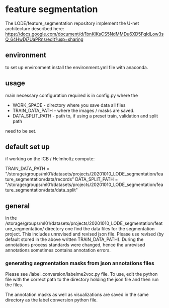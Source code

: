 # feature segmentation

The LODE/feature_segmentation repository implement the U-net architecture described here: https://docs.google.com/document/d/1bnKlKsCS5NdMMDu6XD5FqIdLow3sQ_64HwDj7UaPRns/edit?usp=sharing

## environment

to set up environment install the environment.yml file with anaconda.

## usage

main necessary configuration required is in config.py where the 

- WORK_SPACE -  directory where you save data all files
- TRAIN_DATA_PATH - where the images / masks are saved.
- DATA_SPLIT_PATH - path to, if using a preset train, validation and split path

need to be set.

## default set up

if working on the ICB / Helmholtz compute:

TRAIN_DATA_PATH = "/storage/groups/ml01/datasets/projects/20201010_LODE_segmentation/feature_segmentation/data/records"
DATA_SPLIT_PATH = "/storage/groups/ml01/datasets/projects/20201010_LODE_segmentation/feature_segmentation/data/data_split"

## general

in the /storage/groups/ml01/datasets/projects/20201010_LODE_segmentation/feature_segmentation/ directory one find the data files for the segmentation project.
This includes unrevised and revised json file. Please use revised (by default stored in the above written TRAIN_DATA_PATH). During the annotations process standards were changed, hence the unrevised annotations sometimes contains annotation errors. 

### generating segmentation masks from json annotations files

Please see /label_conversion/labelme2voc.py file. To use, edit the python file with the correct path to the directory holding the json file and then run the files.

The annotation masks as well as visualizations are saved in the same directory as the label conversion python file. 

